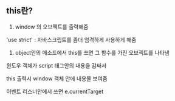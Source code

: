 ## this란?

1. window 의 오브젝트를 출력해줌

'use strict' : 자바스크립트를 좀더 엄격하게 사용하게 해줌

1. object안의 메소드에서 this를 쓰면 그 함수를 가진 오브젝트를 나타냄

윈도우 객체가 script 태그안의 내용을 감싸서

this 출력시 window 객체 안에 내용물 보여줌


이벤트 리스너안에서 쓰면 e.currentTarget
